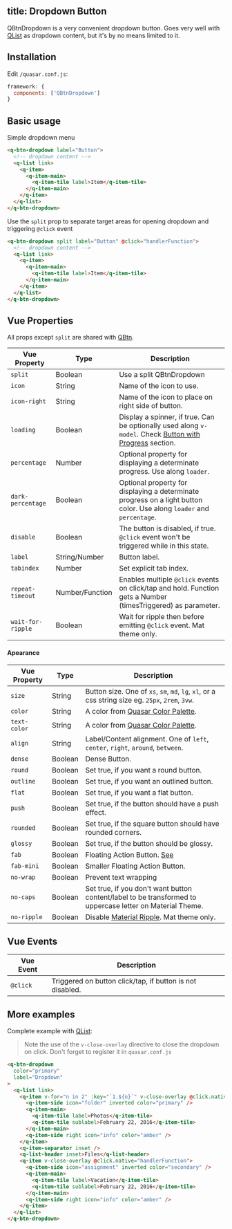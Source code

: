 title: Dropdown Button
---
QBtnDropdown is a very convenient dropdown button. Goes very well with [QList](/components/lists-and-list-items.html) as dropdown content, but it's by no means limited to it.
<input type="hidden" data-fullpage-demo="buttons/btn-dropdown">

## Installation
Edit `/quasar.conf.js`:
```js
framework: {
  components: ['QBtnDropdown']
}
```

## Basic usage
Simple dropdown menu
```html
<q-btn-dropdown label="Button">
  <!-- dropdown content -->
  <q-list link>
    <q-item>
      <q-item-main>
        <q-item-tile label>Item</q-item-tile>
      </q-item-main>
    </q-item>
  </q-list>
</q-btn-dropdown>
```

Use the `split` prop to separate target areas for opening dropdown and triggering `@click` event

```html
<q-btn-dropdown split label="Button" @click="handlerFunction">
  <!-- dropdown content -->
  <q-list link>
    <q-item>
      <q-item-main>
        <q-item-tile label>Item</q-item-tile>
      </q-item-main>
    </q-item>
  </q-list>
</q-btn-dropdown>
```

## Vue Properties
All props except `split` are shared with [QBtn](/components/button.html).

| Vue Property | Type    | Description |
| ---          | ---     | --- |
| `split`      | Boolean | Use a split QBtnDropdown |
| `icon`       | String  | Name of the icon to use. |
| `icon-right` | String  | Name of the icon to place on right side of button. |
| `loading`    | Boolean | Display a spinner, if true. Can be optionally used along `v-model`. Check [Button with Progress](#Button-with-Progress) section. |
| `percentage` | Number | Optional property for displaying a determinate progress. Use along `loader`. |
| `dark-percentage` | Boolean | Optional property for displaying a determinate progress on a light button color. Use along `loader` and `percentage`. |
| `disable`    | Boolean | The button is disabled, if true. `@click` event won't be triggered while in this state. |
| `label`      | String/Number | Button label. |
| `tabindex`   | Number | Set explicit tab index. |
| `repeat-timeout` | Number/Function | Enables multiple `@click` events on click/tap and hold. Function gets a Number (timesTriggered) as parameter. |
| `wait-for-ripple` | Boolean | Wait for ripple then before emitting `@click` event. Mat theme only. |

#### Apearance
| Vue Property | Type    | Description |
| ---          | ---     | --- |
| `size`       | String | Button size. One of `xs`, `sm`, `md`, `lg`, `xl`, or a css string size eg. `25px`, `2rem`, `3vw`. |
| `color`      | String  | A color from [Quasar Color Palette](/components/color-palette.html). |
| `text-color` | String  | A color from [Quasar Color Palette](/components/color-palette.html). |
| `align`      | String  | Label/Content alignment. One of `left`, `center`, `right`, `around`, `between`. |
| `dense`      | Boolean | Dense Button. |
| `round`      | Boolean | Set true, if you want a round button. |
| `outline`    | Boolean | Set true, if you want an outlined button. |
| `flat`       | Boolean | Set true, if you want a flat button. |
| `push`       | Boolean | Set true, if the button should have a push effect. |
| `rounded`    | Boolean | Set true, if the square button should have rounded corners. |
| `glossy`     | Boolean | Set true, if the button should be glossy. |
| `fab`        | Boolean | Floating Action Button. [See](/components/floating-action-button.html) |
| `fab-mini`   | Boolean | Smaller Floating Action Button. |
| `no-wrap`    | Boolean | Prevent text wrapping |
| `no-caps`    | Boolean | Set true, if you don't want button content/label to be transformed to uppercase letter on Material Theme. |
| `no-ripple`  | Boolean | Disable [Material Ripple](/components/material-ripples.html). Mat theme only. |

## Vue Events
| Vue Event | Description |
| --- | --- |
| `@click` | Triggered on button click/tap, if button is not disabled. |

## More examples
Complete example with [QList](/components/lists-and-list-items.html):

> Note the use of the `v-close-overlay` directive to close the dropdown on click. Don't forget to register it in `quasar.conf.js`

```html
<q-btn-dropdown
  color="primary"
  label="Dropdown"
>
  <q-list link>
    <q-item v-for="n in 2" :key="`1.${n}`" v-close-overlay @click.native="handlerFunction">
      <q-item-side icon="folder" inverted color="primary" />
      <q-item-main>
        <q-item-tile label>Photos</q-item-tile>
        <q-item-tile sublabel>February 22, 2016</q-item-tile>
      </q-item-main>
      <q-item-side right icon="info" color="amber" />
    </q-item>
    <q-item-separator inset />
    <q-list-header inset>Files</q-list-header>
    <q-item v-close-overlay @click.native="handlerFunction">
      <q-item-side icon="assignment" inverted color="secondary" />
      <q-item-main>
        <q-item-tile label>Vacation</q-item-tile>
        <q-item-tile sublabel>February 22, 2016</q-item-tile>
      </q-item-main>
      <q-item-side right icon="info" color="amber" />
    </q-item>
  </q-list>
</q-btn-dropdown>
```
